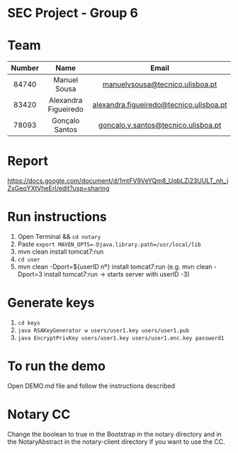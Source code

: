 ﻿# SEC Project - Group 6

# Team

| Number | Name  | Email 
| :---: |:--------------------:| :--------------------------------------:| 
| 84740 | Manuel Sousa         | manuelvsousa@tecnico.ulisboa.pt         | 
| 83420 | Alexandra Figueiredo | alexandra.figueiredo@tecnico.ulisboa.pt |
| 78093 | Gonçalo Santos       | goncalo.v.santos@tecnico.ulisboa.pt     |

# Report

https://docs.google.com/document/d/1mtFV9VeYQm8_UqbLZi23UULT_nh_jZsGeqYXtVheErI/edit?usp=sharing

# Run instructions

1. Open Terminal && `cd notary`
2. Paste `export MAVEN_OPTS=-Djava.library.path=/usr/local/lib`
3. mvn clean install tomcat7:run
4. `cd user`
5. mvn clean -Dport=${userID nº} install tomcat7:run (e.g. mvn clean -Dport=3 install tomcat7:run -> starts server with userID -3)


# Generate keys

1. `cd keys`
2. `java RSAKeyGenerator w users/user1.key users/user1.pub`
3. `java EncryptPrivKey users/user1.key users/user1.enc.key password1`

# To run the demo

Open DEMO.md file and follow the instructions described

# Notary CC

Change the boolean to true in the Bootstrap in the notary directory and in the NotaryAbstract in the notary-client directory if you want to use the CC.